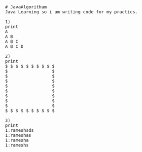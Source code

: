 <pre>
# JavaAlgoritham
Java Learning so i am writing code for my practics.

1)
print
A
A B
A B C
A B C D

2) 
print
$ $ $ $ $ $ $ $ $ $ 
$                 $ 
$                 $ 
$                 $ 
$                 $ 
$                 $ 
$                 $ 
$                 $ 
$                 $ 
$ $ $ $ $ $ $ $ $ $ 

3)
print
1:rameshsds
1:rameshas
1:ramesha
1:rameshs
</pre>
